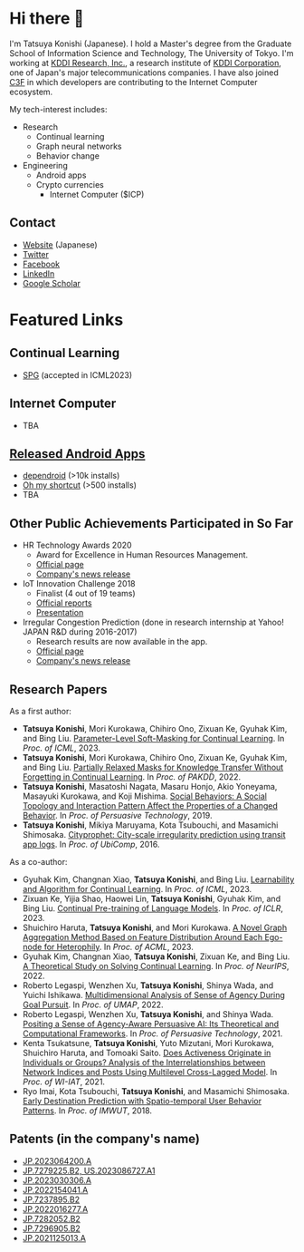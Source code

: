 # Hi there 🙌

I'm Tatsuya Konishi (Japanese). I hold a Master's degree from the Graduate School of Information Science and Technology, The University of Tokyo.
I'm working at [KDDI Research, Inc.](https://www.kddi-research.jp/english), a research institute of [KDDI Corporation](https://www.kddi.com/english/), one of Japan's major telecommunications companies.
I have also joined [C3F](https://www.c3f-iu-university.com/) in which developers are contributing to the Internet Computer ecosystem.

My tech-interest includes:

- Research
  - Continual learning
  - Graph neural networks
  - Behavior change
- Engineering
  - Android apps
  - Crypto currencies
    - Internet Computer ($ICP)

## Contact

- [Website](https://ukaznil.com) (Japanese)
- [Twitter](https://twitter.com/ukaznil)
- [Facebook](https://www.facebook.com/ukaznil)
- [LinkedIn](https://www.linkedin.com/in/ukaznil/)
- [Google Scholar](https://scholar.google.com/citations?user=tx15SxoAAAAJ)

# Featured Links

## Continual Learning

- [SPG](https://github.com/UIC-Liu-Lab/spg) (accepted in ICML2023)

## Internet Computer

- TBA

## [Released Android Apps](https://play.google.com/store/apps/developer?id=ukaznil)

- [dependroid](https://play.google.com/store/apps/details?id=com.zienoc.dependroid) (>10k installs)
- [Oh my shortcut](https://play.google.com/store/apps/details?id=com.zienoc.oh_my_shortcut) (>500 installs)
- TBA

## Other Public Achievements Participated in So Far

- HR Technology Awards 2020
  - Award for Excellence in Human Resources Management.
  - [Official page](https://www.hrpro.co.jp/hrtech_award.php)
  - [Company's news release](https://news.kddi.com/kddi/corporate/newsrelease/2020/09/10/4670.html)
- IoT Innovation Challenge 2018
  - Finalist (4 out of 19 teams)
  - [Official reports](https://innovation-challenge.biz/2018final/)
  - [Presentation](https://1aa2690e-8342-43ea-9374-c7fa5ba79efc.filesusr.com/ugd/47cbf7_352249e4d6a146c5a62946c7745f309b.pdf)
- Irregular Congestion Prediction (done in research internship at Yahoo! JAPAN R&D during 2016-2017)
  - Research results are now available in the app.
  - [Official page](https://blog-transit.yahoo.co.jp/congestion/pc_congestion.html)
  - [Company's news release](https://blog-transit.yahoo.co.jp/column/congestion_01.html)

## Research Papers

As a first author:

- **Tatsuya Konishi**, Mori Kurokawa, Chihiro Ono, Zixuan Ke, Gyuhak Kim, and Bing Liu. [Parameter-Level Soft-Masking for Continual Learning](https://proceedings.mlr.press/v202/konishi23a.html). In _Proc. of ICML_, 2023.
- **Tatsuya Konishi**, Mori Kurokawa, Chihiro Ono, Zixuan Ke, Gyuhak Kim, and Bing Liu. [Partially Relaxed Masks for Knowledge Transfer Without Forgetting in Continual Learning](https://dl.acm.org/doi/abs/10.1007/978-3-031-05933-9_29). In _Proc. of PAKDD_, 2022.
- **Tatsuya Konishi**, Masatoshi Nagata, Masaru Honjo, Akio Yoneyama, Masayuki Kurokawa, and Koji Mishima. [Social Behaviors: A Social Topology and Interaction Pattern Affect the Properties of a Changed Behavior](https://link.springer.com/chapter/10.1007/978-3-030-17287-9_25). In _Proc. of Persuasive Technology_, 2019.
- **Tatsuya Konishi**, Mikiya Maruyama, Kota Tsubouchi, and Masamichi Shimosaka. [Cityprophet: City-scale irregularity prediction using transit app logs](https://dl.acm.org/doi/10.1145/2971648.2971718). In _Proc. of UbiComp_, 2016.

As a co-author:

- Gyuhak Kim, Changnan Xiao, **Tatsuya Konishi**, and Bing Liu. [Learnability and Algorithm for Continual Learning](https://proceedings.mlr.press/v202/kim23x.html). In _Proc. of ICML_, 2023.
- Zixuan Ke, Yijia Shao, Haowei Lin, **Tatsuya Konishi**, Gyuhak Kim, and Bing Liu. [Continual Pre-training of Language Models](https://arxiv.org/abs/2302.03241). In _Proc. of ICLR_, 2023.
- Shuichiro Haruta, **Tatsuya Konishi**, and Mori Kurokawa. [A Novel Graph Aggregation Method Based on Feature Distribution Around Each Ego-node for Heterophily](https://proceedings.mlr.press/v189/haruta23a.html). In _Proc. of ACML_, 2023.
- Gyuhak Kim, Changnan Xiao, **Tatsuya Konishi**, Zixuan Ke, and Bing Liu. [A Theoretical Study on Solving Continual Learning](https://proceedings.neurips.cc/paper_files/paper/2022/hash/20f44da80080d76bbc35bca0027f14e6-Abstract-Conference.html). In _Proc. of NeurIPS_, 2022.
- Roberto Legaspi, Wenzhen Xu, **Tatsuya Konishi**, Shinya Wada, and Yuichi Ishikawa. [Multidimensional Analysis of Sense of Agency During Goal Pursuit](https://dl.acm.org/doi/10.1145/3503252.3531303). In _Proc. of UMAP_, 2022.
- Roberto Legaspi, Wenzhen Xu, **Tatsuya Konishi**, and Shinya Wada. [Positing a Sense of Agency-Aware Persuasive AI: Its Theoretical and Computational Frameworks](https://link.springer.com/chapter/10.1007/978-3-030-79460-6_1). In _Proc. of Persuasive Technology_, 2021.
- Kenta Tsukatsune, **Tatsuya Konishi**, Yuto Mizutani, Mori Kurokawa, Shuichiro Haruta, and Tomoaki Saito. [Does Activeness Originate in Individuals or Groups? Analysis of the Interrelationships between Network Indices and Posts Using Multilevel Cross-Lagged Model](https://dl.acm.org/doi/10.1145/3498851.3498939). In _Proc. of WI-IAT_, 2021.
- Ryo Imai, Kota Tsubouchi, **Tatsuya Konishi**, and Masamichi Shimosaka. [Early Destination Prediction with Spatio-temporal User Behavior Patterns](https://dl.acm.org/doi/abs/10.1145/3161197). In _Proc. of IMWUT_, 2018.

## Patents (in the company's name)

- [JP.2023064200.A](https://www.j-platpat.inpit.go.jp/c1800/PU/JP-2023-064200/8EFE74E61E718778A0D4C70F0EF371890BDA48BDB014F7FEF14085D1F237CF66/11/ja)
- [JP.7279225.B2, US.2023086727.A1](https://www.j-platpat.inpit.go.jp/c1800/PU/JP-7279225/9FECA836131C81892982CD4A735A01D37C96D512196A2E5F5D53E9885F8CC4B1/15/ja)
- [JP.2023030306.A](https://www.j-platpat.inpit.go.jp/c1800/PU/JP-2023-030306/9523C326EE02B874E374613B27A380A29AA6680AEFF8F00F91B3E21BC09C1C52/11/ja)
- [JP.2022154041.A](https://www.j-platpat.inpit.go.jp/c1800/PU/JP-2022-154041/1A024454940E827646DAAF0EEF00789B2F30282B288614B0FE60E6290CF78F0D/11/ja)
- [JP.7237895.B2](https://www.j-platpat.inpit.go.jp/c1800/PU/JP-7237895/2B3B92F4032121927C96DAB5FD57B9C16CC1BA864E80F2B8B377EF48D54FA326/15/ja)
- [JP.2022016277.A](https://www.j-platpat.inpit.go.jp/c1800/PU/JP-2022-016277/2BA1F70520FB239132D8F26E16D43898799E79A4A44F9A40597B940597C6803F/11/ja)
- [JP.7282052.B2](https://www.j-platpat.inpit.go.jp/c1800/PU/JP-7282052/46D9CEE538C9074B57A7F4A73B2454C91D106DB99DF4E039EA138E5F95C06189/15/ja)
- [JP.7296905.B2](https://www.j-platpat.inpit.go.jp/c1800/PU/JP-7296905/3A1E9D78E9B8C5416D230CF36F9CB3F808C75FDE8FCE2250F0C660C79D7A7E79/15/ja)
- [JP.2021125013.A](https://www.j-platpat.inpit.go.jp/c1800/PU/JP-2021-125013/C1067257236CB87BE0CAC6BC1B0303D729AABFAE6E8EEBDC36AAE7A2AADD1095/11/ja)

